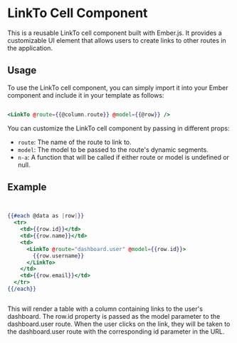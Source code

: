 # LinkTo Cell Component

This is a reusable LinkTo cell component built with Ember.js. It provides a customizable UI element that allows users to create links to other routes in the application.


## Usage

To use the LinkTo cell component, you can simply import it into your Ember component and include it in your template as follows:

```hbs

<LinkTo @route={{@column.route}} @model={{@row}} />

```

You can customize the LinkTo cell component by passing in different props:


- `route`: The name of the route to link to.
- `model`: The model to be passed to the route's dynamic segments.
- `n-a`: A function that will be called if either route or model is undefined or null.

## Example

```hbs


{{#each @data as |row|}}
  <tr>
    <td>{{row.id}}</td>
    <td>{{row.name}}</td>
    <td>
      <LinkTo @route="dashboard.user" @model={{row.id}}>
        {{row.username}}
      </LinkTo>
    </td>
    <td>{{row.email}}</td>
  </tr>
{{/each}}



```
This will render a table with a column containing links to the user's dashboard. The row.id property is passed as the model parameter to the dashboard.user route. When the user clicks on the link, they will be taken to the dashboard.user route with the corresponding id parameter in the URL.





